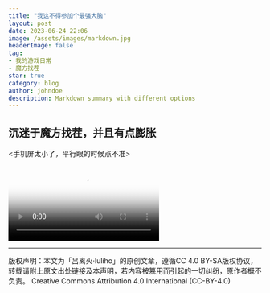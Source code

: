 ```yaml
---
title: "我这不得参加个最强大脑"
layout: post
date: 2023-06-24 22:06
image: /assets/images/markdown.jpg
headerImage: false
tag:
- 我的游戏日常
- 魔方找茬
star: true
category: blog
author: johndoe
description: Markdown summary with different options
---
```


## 沉迷于魔方找茬，并且有点膨胀

<手机屏太小了，平行眼的时候点不准>

<video src="/assets/images/1zhaocha.mp4" height="auto" autoplay="autoplay" loop="loop" controls="controls" poster="images\t3.jpg"></video> 

---

版权声明：本文为「吕离火·luliho」的原创文章，遵循CC 4.0 BY-SA版权协议，转载请附上原文出处链接及本声明，若内容被篡用而引起的一切纠纷，原作者概不负责。
Creative Commons Attribution 4.0 International (CC-BY-4.0)


